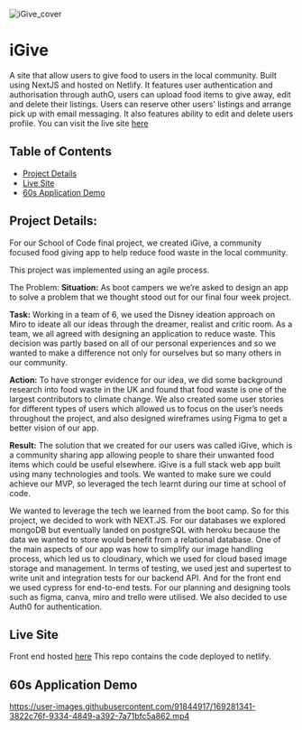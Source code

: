 ![iGive_cover](https://user-images.githubusercontent.com/91844917/169282318-c5205b1b-4c83-4930-a3a0-b6019ca63603.png)

# iGive

A site that allow users to give food to users in the local community. Built using NextJS and hosted on Netlify. It features user authentication and authorisation through authO, users can upload food items to give away, edit and delete their listings. Users can reserve other users' listings and arrange pick up with email messaging. It also features ability to edit and delete users profile. You can visit the live site [here](https://igive.netlify.app/.)

## Table of Contents

- [Project Details](#project-details)<br>
- [Live Site](#live-site)<br>
- [60s Application Demo](#60s-application-demo)

## Project Details:

For our School of Code final project, we created iGive, a community focused food giving app to help reduce food waste in the local community.

This project was implemented using an agile process.

The Problem:
**Situation:** As boot campers we we’re asked to design an app to solve a problem that we thought stood out for our final four week project.

**Task:** Working in a team of 6, we used the Disney ideation approach on Miro to ideate all our ideas through the dreamer, realist and critic room. As a team, we all agreed with designing an application to reduce waste. This decision was partly based on all of our personal experiences and so we wanted to make a difference not only for ourselves but so many others in our community.

**Action:** To have stronger evidence for our idea, we did some background research into food waste in the UK and found that food waste is one of the largest contributors to climate change. We also created some user stories for different types of users which allowed us to focus on the user’s needs throughout the project, and also designed wireframes using Figma to get a better vision of our app.

**Result:** The solution that we created for our users was called iGive, which is a community sharing app allowing people to share their unwanted food items which could be useful elsewhere. iGive is a full stack web app built using many technologies and tools. We wanted to make sure we could achieve our MVP, so leveraged the tech learnt during our time at school of code.

We wanted to leverage the tech we learned from the boot camp. So for this project, we decided to work with NEXT.JS.
For our databases we explored mongoDB but eventually landed on postgreSQL with heroku because the data we wanted to store would benefit from a relational database.
One of the main aspects of our app was how to simplify our image handling process, which led us to cloudinary, which we used for cloud based image storage and management.
In terms of testing, we used jest and supertest to write unit and integration tests for our backend API. And for the front end we used cypress for end-to-end tests.
For our planning and designing tools such as figma, canva, miro and trello were utilised. We also decided to use Auth0 for authentication.

## Live Site

Front end hosted [here](https://igive.netlify.app/.) This repo contains the code deployed to netlify.

## 60s Application Demo

https://user-images.githubusercontent.com/91844917/169281341-3822c76f-9334-4849-a392-7a71bfc5a862.mp4
